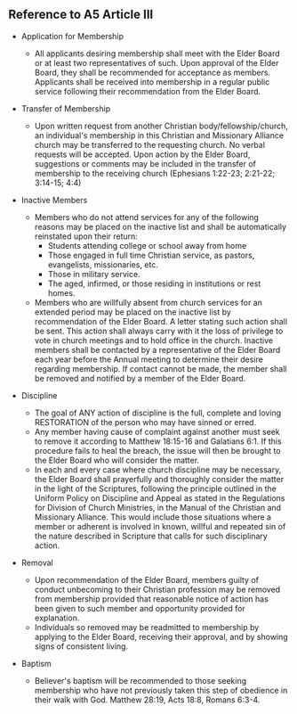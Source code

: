 ## Reference to A5 Article III 

- Application for Membership
  - All applicants desiring membership shall meet with the Elder Board or at least two representatives of such. Upon approval of the Elder Board, they shall be recommended for acceptance as members. Applicants shall be received into membership in a regular public service following their recommendation from the Elder Board. 

- Transfer of Membership
  - Upon written request from another Christian body/fellowship/church, an individual's membership in this Christian and Missionary Alliance church may be transferred to the requesting church. No verbal requests will be accepted. Upon action by the Elder Board, suggestions or comments may be included in the transfer of membership to the receiving church (Ephesians 1:22-23; 2:21-22; 3:14-15; 4:4)
 
- Inactive Members
  - Members who do not attend services for any of the following reasons may be placed on the inactive list and shall be automatically reinstated upon their return:
    - Students attending college or school away from home
    - Those engaged in full time Christian service, as pastors, evangelists, missionaries, etc.
    - Those in military service.
    - The aged, infirmed, or those residing in institutions or rest homes.
  - Members who are willfully absent from church services for an extended period may be placed on the inactive list by recommendation of the Elder Board. A letter stating such action shall be sent. This action shall always carry with it the loss of privilege to vote in church meetings and to hold office in the church. Inactive members shall be contacted by a representative of the Elder Board each year before the Annual meeting to determine their desire regarding membership. If contact cannot be made, the member shall be removed and notified by a member of the Elder Board. 

- Discipline
  - The goal of ANY action of discipline is the full, complete and loving RESTORATION of the person who may have sinned or erred.
  - Any member having cause of complaint against another must seek to remove it according to Matthew 18:15-16 and Galatians 6:1. If this procedure fails to heal the breach, the issue will then be brought to the Elder Board who will consider the matter.
  - In each and every case where church discipline may be necessary, the Elder Board shall prayerfully and thoroughly consider the matter in the light of the Scriptures, following the principle outlined in the Uniform Policy on Discipline and Appeal as stated in the Regulations for Division of Church Ministries, in the Manual of the Christian and Missionary Alliance. This would include those situations where a member or adherent is involved in known, willful and repeated sin of the nature described in Scripture that calls for such disciplinary action.

- Removal
  - Upon recommendation of the Elder Board, members guilty of conduct unbecoming to their Christian profession may be removed from membership provided that reasonable notice of action has been given to such member and opportunity provided for explanation.
  - Individuals so removed may be readmitted to membership by applying to the Elder Board, receiving their approval, and by showing signs of consistent living.
 
- Baptism
  - Believer's baptism will be recommended to those seeking membership who have not previously taken this step of obedience in their walk with God. Matthew 28:19, Acts 18:8, Romans 6:3-4. 
